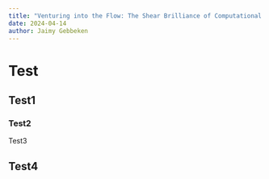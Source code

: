 ```yaml
---
title: "Venturing into the Flow: The Shear Brilliance of Computational Fluid Dynamics"
date: 2024-04-14
author: Jaimy Gebbeken
---
```


# Test 
## Test1
### Test2
Test3

## Test4
